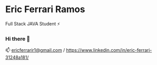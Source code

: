 # Eric Ferrari Ramos

Full Stack JAVA Student ⚡

### Hi there 👋

📫 ericferrarir1@gmail.com / https://www.linkedin.com/in/eric-ferrari-31248a181/
